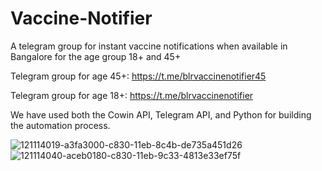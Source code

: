 # Vaccine-Notifier
A telegram group for instant vaccine notifications when available in Bangalore for the age group 18+ and 45+

Telegram group for age 45+: https://t.me/blrvaccinenotifier45

Telegram group for age 18+: https://t.me/blrvaccinenotifier

We have used both the Cowin API, Telegram API, and Python for building the automation process.

![121114019-a3fa3000-c830-11eb-8c4b-de735a451d26](https://user-images.githubusercontent.com/59957132/126613900-a6da5f9a-7a6d-40cd-a5f8-3c20a12b2105.png)
![121114040-aceb0180-c830-11eb-9c33-4813e33ef75f](https://user-images.githubusercontent.com/59957132/126613912-38c0a249-97fc-4dbd-9d8f-0addb513b1b3.png)
